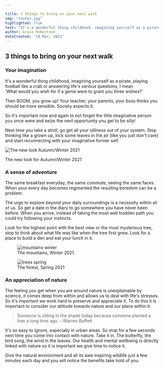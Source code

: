 ```yaml
---

title: 3 things to bring on your next walk
img: "routes.jpg"
highlighted: true
text: "It's a wonderful thing childhood, imagining yourself as a pirate, playing football like a crab or answering life's serious questions, I mean 'What *would* you wish for if a genie were to grant you three wishes?"
author: Grace Robertson
dateCreated: "10 Mar, 2021"
---
```



## 3 things to bring on your next walk

### **Your imagination**

It's a wonderful thing childhood, imagining yourself as a pirate, playing football like a crab or answering life's serious questions, I mean 'What *would* you wish for if a genie were to grant you three wishes?'

Then BOOM, you grow up! Your teacher, your parents, your boss thinks you should be more sensible. Society expects it.

So it's important now and again to not forget the little imaginative person you once were and seize the next opportunity you get to be silly!

Next time you take a stroll, go get all your silliness out of your system. Stop thinking like a grown up, kick some leaves in the air (like you just don't care) and start reconnecting with your imaginative former self.

![The new look Autumn/Winter 2021](/../assets/img/the-view.jpg)

The new look for Autumn/Winter 2021

### **A sense of adventure**

The same breakfast everyday, the same commute, seeing the same faces. When your every day becomes regimented the resulting boredom can be a problem.

The urge to explore beyond your daily surroundings is a necessity within all of us. So get a date in the diary to go somewhere you have never been before. When you arrive, instead of taking the most well trodden path you could try following your instincts.

Look for the highest point with the best view or the most mysterious tree, stop to think about what life was like when the tree first grew. Look for a place to build a den and eat your lunch in it.

<div class="imgs">
    <figure>
        <img src="/../assets/img/landingPage.jpg" alt="mountains winter"/>
        <figcaption>The mountains, Winter 2021.</figcaption>
    </figure>
    <figure>
        <img src="/../assets/img/forests.png" alt="trees spring"/>
        <figcaption>The forest, Spring 2021</figcaption>
    </figure>
</div>

### **An appreciation of nature**

The feeling you get when you are around nature is unexplainable by science, it comes deep from within and allows us to deal with life's stresses. So it's important we work hard to preserve and appreciate it. To do this it is important to consider our attitude towards nature and our place within it.

> Someone is sitting in the shade today because someone planted a tree a long time ago. - Warren Buffett

It's so easy to ignore, especially in urban areas. So stop for a few seconds next time you come into contact with nature. Take it in. The butterfly, the bird song, the wind in the leaves. Our health and mental wellbeing is directly linked with nature so it is important we give time to notice it.

Give the natural environment and all its awe inspiring wildlife just a few minutes each day and you will notice the benefits take hold of you.